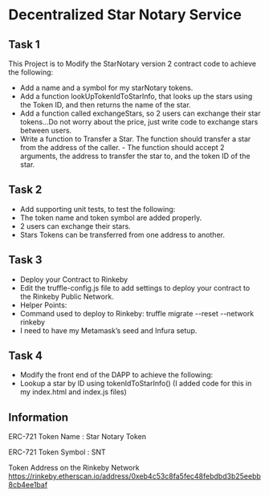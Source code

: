 # Decentralized Star Notary Service

## Task 1
This Project is to Modify the StarNotary version 2 contract code to achieve the following:
- Add a name and a symbol for my starNotary tokens.
- Add a function lookUpTokenIdToStarInfo, that looks up the stars using the Token ID, and then returns the name of the star.
- Add a function called exchangeStars, so 2 users can exchange their star tokens...Do not worry about the price, just write code to exchange stars between users.
- Write a function to Transfer a Star. The function should transfer a star from the address of the caller. - The function should accept 2 arguments, the address to transfer the star to, and the token ID of the star.

## Task 2
- Add supporting unit tests, to test the following:
- The token name and token symbol are added properly.
- 2 users can exchange their stars.
- Stars Tokens can be transferred from one address to another.

## Task 3
- Deploy your Contract to Rinkeby
- Edit the truffle-config.js file to add settings to deploy your contract to the Rinkeby Public Network.
- Helper Points:
- Command used to deploy to Rinkeby: truffle migrate --reset --network rinkeby
- I need to have my Metamask’s seed and Infura setup.

## Task 4
- Modify the front end of the DAPP to achieve the following:
- Lookup a star by ID using tokenIdToStarInfo() (I added code for this in my index.html and index.js files)


## Information 
ERC-721 Token Name : Star Notary Token

ERC-721 Token Symbol : SNT

Token Address on the Rinkeby Network
https://rinkeby.etherscan.io/address/0xeb4c53c8fa5fec48febdbd3b25eebb8cb4ee1baf